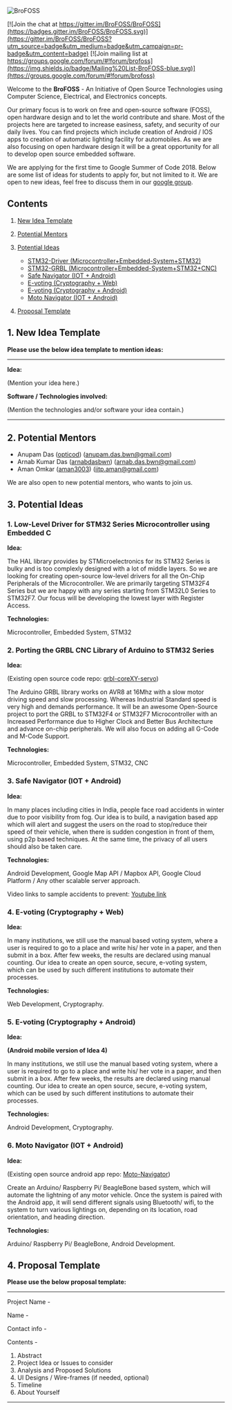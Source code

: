 ![BroFOSS](https://user-images.githubusercontent.com/13851773/35186632-04654536-fe3d-11e7-98d6-9bf5dc273840.png)

[![Join the chat at https://gitter.im/BroFOSS/BroFOSS](https://badges.gitter.im/BroFOSS/BroFOSS.svg)](https://gitter.im/BroFOSS/BroFOSS?utm_source=badge&utm_medium=badge&utm_campaign=pr-badge&utm_content=badge)
[![Join mailing list at https://groups.google.com/forum/#!forum/brofoss](https://img.shields.io/badge/Mailing%20List-BroFOSS-blue.svg)](https://groups.google.com/forum/#!forum/brofoss)

Welcome to the **BroFOSS** - An Initiative of Open Source Technologies using Computer Science, Electrical, and Electronics concepts.

Our primary focus is to work on free and open-source software (FOSS), open hardware design and to let the world contribute and share. Most of the projects here are targeted to increase easiness, safety, and security of our daily lives. You can find projects which include creation of Android / IOS apps to creation of automatic lighting facility for automobiles. As we are also focusing on open hardware design it will be a great opportunity for all to develop open source embedded software.

We are applying for the first time to Google Summer of Code 2018. Below are some list of ideas for students to apply for, but not limited to it. We are open to new ideas, feel free to discuss them in our [google group](https://groups.google.com/forum/#!forum/brofoss). 

## Contents
1. [New Idea Template](#1-new-idea-template)
2. [Potential Mentors](#2-potential-mentors)
3. [Potential Ideas](#3-potential-ideas)
   - [STM32-Driver (Microcontroller+Embedded-System+STM32)](#1-low-level-driver-for-stm32-series-microcontroller-using-embedded-c)
   - [STM32-GRBL (Microcontroller+Embedded-System+STM32+CNC)](#2-porting-the-grbl-cnc-library-of-arduino-to-stm32-series)
   - [Safe Navigator (IOT + Android)](#3-safe-navigator-iot--android)
   - [E-voting (Cryptography + Web)](#4-e-voting-cryptography--web)
   - [E-voting (Cryptography + Android)](#5-e-voting-cryptography--android)
   - [Moto Navigator (IOT + Android)](#6-moto-navigator-iot--android)

4. [Proposal Template](#4-proposal-template)

## 1. New Idea Template
**Please use the below idea template to mention ideas:**

***

**Idea:**

(Mention your idea here.)

**Software / Technologies involved:**

(Mention the technologies and/or software your idea contain.)

***

## 2. Potential Mentors
* Anupam Das ([opticod](https://github.com/opticod)) (anupam.das.bwn@gmail.com)
* Arnab Kumar Das ([arnabdasbwn](https://github.com/arnabdasbwn)) (arnab.das.bwn@gmail.com)
* Aman Omkar ([aman3003](https://github.com/aman3003)) (iitp.aman@gmail.com) 

We are also open to new potential mentors, who wants to join us.

## 3. Potential Ideas

### 1. Low-Level Driver for STM32 Series Microcontroller using Embedded C

**Idea:**

The HAL library provides by STMicroelectronics for its STM32 Series is bulky and is too complexly designed with a lot of middle layers. So we are looking for creating open-source low-level drivers for all the On-Chip Peripherals of the Microcontroller. We are primarily targeting STM32F4 Series but we are happy with any series starting from STM32L0 Series to STM32F7. Our focus will be developing the lowest layer with Register Access. 

**Technologies:**

Microcontroller, Embedded System, STM32

### 2. Porting the GRBL CNC Library of Arduino to STM32 Series 

**Idea:**

(Existing open source code repo: [grbl-coreXY-servo](https://github.com/BroFOSS/grbl-coreXY-servo))

The Arduino GRBL library works on AVR8 at 16Mhz with a slow motor driving speed and slow processing. Whereas Industrial Standard speed is very high and demands performance. It will be an awesome Open-Source project to port the GRBL to STM32F4 or STM32F7 Microcontroller with an Increased Performance due to Higher Clock and Better Bus Architecture and advance on-chip peripherals. We will also focus on adding all G-Code and M-Code Support.

**Technologies:**

Microcontroller, Embedded System, STM32, CNC

### 3. Safe Navigator (IOT + Android)

**Idea:**

In many places including cities in India, people face road accidents in winter due to poor visibility from fog. Our idea is to build, a navigation based app which will alert and suggest the users on the road to stop/reduce their speed of their vehicle, when there is sudden congestion in front of them, using p2p based techniques. At the same time, the privacy of all users should also be taken care. 

**Technologies:** 

Android Development, Google Map API / Mapbox API, Google Cloud Platform / Any other scalable server approach.

Video links to sample accidents to prevent: [Youtube link](https://www.youtube.com/watch?v=CaZWmFWZ_L0)

### 4. E-voting (Cryptography + Web)

**Idea:**

In many institutions, we still use the manual based voting system, where a user is required to go to a place and write his/ her vote in a paper, and then submit in a box. After few weeks, the results are declared using manual counting. Our idea to create an open source, secure, e-voting system, which can be used by such different institutions to automate their processes. 

**Technologies:**

Web Development, Cryptography.

### 5. E-voting (Cryptography + Android)

**Idea:**

**(Android mobile version of Idea 4)**

In many institutions, we still use the manual based voting system, where a user is required to go to a place and write his/ her vote in a paper, and then submit in a box. After few weeks, the results are declared using manual counting. Our idea to create an open source, secure, e-voting system, which can be used by such different institutions to automate their processes. 

**Technologies:**

Android Development, Cryptography.

### 6. Moto Navigator (IOT + Android)

**Idea:**

(Existing open source android app repo: [Moto-Navigator](https://github.com/BroFOSS/Moto-Navigator))

Create an Arduino/ Raspberry Pi/ BeagleBone based system, which will automate the lightning of any motor vehicle. Once the system is paired with the Android app, it will send different signals using Bluetooth/ wifi, to the system to turn various lightings on, depending on its location, road orientation, and heading direction.

**Technologies:**

Arduino/ Raspberry Pi/ BeagleBone, Android Development.


## 4. Proposal Template

**Please use the below proposal template:**

***

Project Name  - 

Name - 

Contact info - 

Contents - 
1. Abstract
2. Project Idea or Issues to consider
3. Analysis and Proposed Solutions
4. UI Designs / Wire-frames (if needed, optional)
5. Timeline
6. About Yourself

***

